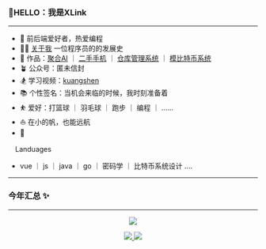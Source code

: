 ### 🐳HELLO：我是XLink
---
- 💭 前后端爱好者，热爱编程
- 🧑‍💻 [关于我](https://XLH1028.github.io) 一位程序员的的发展史
- 🏡 作品：[聚合AI](https://XLH1028.github.io)  ｜  [二手手机](https://XLH1028.github.io)   ｜   [仓库管理系统](https://XLH1028.github.io)  ｜ [模比特币系统](https://XLH1028.github.io)
- 🪴 公众号：匿未信封
- 🏂 学习视频：[kuangshen](https://www.kuangstudy.com/)
- 📚 个性签名：当机会来临的时候，我时刻准备着
- ⛹ 爱好：打篮球 ｜ 羽毛球 ｜ 跑步 ｜ 编程 ｜ ......
- ⛵ 在小的帆，也能远航
- 🛵

　Landuages
 - vue ｜ js ｜ java ｜ go ｜  密码学 ｜ 比特币系统设计 ....
---


### 今年汇总 ✨
---
<p align="center">
  <a href="https://github.com/XLH1028">  <!--statics主页地址，可修改-->
    <img src="https://github-readme-stats-eight-theta.vercel.app/api?username=XLH1028&show_icons=true&theme=algolia&include_all_commits=true&count_private=true&hide=issues"/>   <!--可修改-->
  </a>
</p>
<p align="center">
  <a href="https://github.com/XLH1028">  <!--热门语言，可修改-->
    <img src="https://github-readme-stats-eight-theta.vercel.app/api/top-langs/?username=XLH1028&layout=compact&langs_count=5&theme=algolia"/>  <!--可修改-->
  </a>
   <a href="https://https://github.com/coderxm/CNblogs-Theme-NewSakura">  <!--pinned推荐项目,可修改-->
    <img src="https://github-readme-stats.anuraghazra1.vercel.app/api/pin/?username=XLH1028&repo=CNblogs-Theme-NewSakura&theme=algolia"/>
  </a>   <!--可修改-->
</p>
